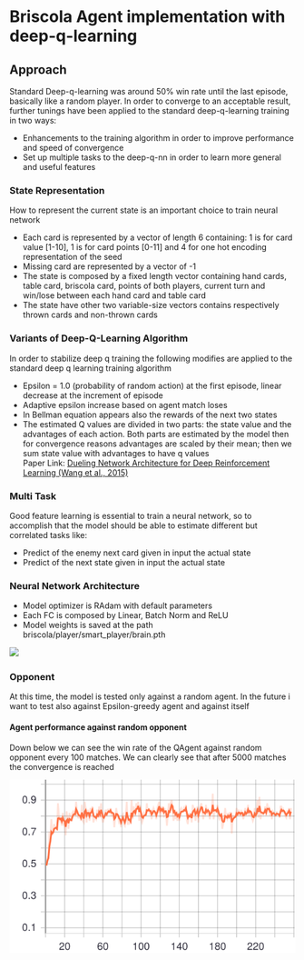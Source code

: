# Briscola Agent implementation with deep-q-learning 

## Approach
Standard Deep-q-learning was around 50% win rate until the last episode,
 basically like a random player. In order to converge to an acceptable result, 
 further tunings have been applied to the standard deep-q-learning training in two ways:
 - Enhancements to the training algorithm in order to improve performance and speed of convergence
 - Set up multiple tasks to the deep-q-nn in order to learn more general and useful features
     
### State Representation
 How to represent the current state 
 is an important choice to train neural network
 - Each card is represented by a vector of length 6 containing:
 1 is for card value [1-10], 1 is for card points [0-11] and 
 4 for one hot encoding representation of the seed
 - Missing card are represented by a vector of -1
 - The state is composed by a fixed length vector containing hand cards, 
 table card, briscola card, points of both players, current turn and win/lose between each hand card
 and table card
 - The state have other two variable-size vectors contains respectively thrown cards
 and non-thrown cards

### Variants of Deep-Q-Learning Algorithm

In order to stabilize deep q training the following modifies are applied
to the standard deep q learning training algorithm
- Epsilon = 1.0 (probability of random action) at the first episode, linear decrease at the increment of episode
- Adaptive epsilon increase based on agent match loses
- In Bellman equation appears also the rewards of the next two states
- The estimated Q values are divided in two parts:
 the state value and the advantages of each action.
 Both parts are estimated by the model then
 for convergence reasons advantages are scaled by their mean;
 then we sum state value with advantages to have q values <br>
 Paper Link: [Dueling Network Architecture for Deep Reinforcement Learning (Wang et al., 2015)](https://arxiv.org/abs/1511.06581)

### Multi Task
 Good feature learning is essential to train a neural network, so to accomplish that
 the model should be able to estimate different but correlated tasks
 like:
 - Predict of the enemy next card given in input the actual state
 - Predict of the next state given in input the actual state

### Neural Network Architecture

- Model optimizer is RAdam with default parameters
- Each FC is composed by Linear, Batch Norm and ReLU
- Model weights is saved at the path briscola/player/smart_player/brain.pth

![](img/model_architecture.png)

### Opponent

At this time, the model is tested only against a random agent.
In the future i want to test also against Epsilon-greedy agent and against itself


#### Agent performance against random opponent

Down below we can see the win rate of the QAgent against random opponent every 100 matches.
We can clearly see that after 5000 matches the convergence is reached

![](img/match_win_rate_100.svg)

